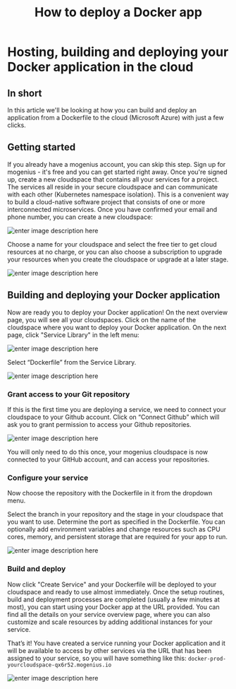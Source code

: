 ﻿---
sidebar_position: 13
title: How to deploy a Docker app
---

# Hosting, building and deploying your Docker application in the cloud

## In short

In this article we'll be looking at how you can build and deploy an application from a Dockerfile to the cloud (Microsoft Azure) with just a few clicks.

## Getting started

If you already have a mogenius account, you can skip this step. 
Sign up for mogenius - it's free and you can get started right away. Once you're signed up, create a new cloudspace that contains all your services for a project. The services all reside in your secure cloudspace and can communicate with each other (Kubernetes namespace isolation). This is a convenient way to build a cloud-native software project that consists of one or more interconnected microservices. Once you have confirmed your email and phone number, you can create a new cloudspace:

![enter image description here](https://api.mogenius.com/file/id/115e92a0-6daa-4b15-9420-438448351d89)

Choose a name for your cloudspace and select the free tier to get cloud resources at no charge, or you can also choose a subscription to upgrade your resources when you create the cloudspace or upgrade at a later stage.

![enter image description here](https://api.mogenius.com/file/id/7ec47c7f-4dc0-4f5b-8a2f-b8345a369ae8)

## Building and deploying your Docker application

Now are ready you to deploy your Docker application! On the next overview page, you will see all your cloudspaces. Click on the name of the cloudspace where you want to deploy your Docker application. On the next page, click "Service Library" in the left menu:

![enter image description here](https://api.mogenius.com/file/id/a12d10f1-4b9b-4adb-95ec-db193e1db440)


Select “Dockerfile” from the Service Library.

![enter image description here](https://api.mogenius.com/file/id/94f14c52-ea95-4ae5-8ba1-caede0571c69)

### Grant access to your Git repository

If this is the first time you are deploying a service, we need to connect your cloudspace to your Github account. Click on “Connect Github” which will ask you to grant permission to access your Github repositories.

![enter image description here](https://api.mogenius.com/file/id/88626d92-fa15-4d9e-8598-6a914daa633c)

You will only need to do this once, your mogenius cloudspace is now connected to your GitHub account, and can access your repositories.

### Configure your service

Now choose the repository with the Dockerfile in it from the dropdown menu.

Select the branch in your repository and the stage in your cloudspace that you want to use. Determine the port as specified in the Dockerfile. You can optionally add environment variables and change resources such as CPU cores, memory, and persistent storage that are required for your app to run. 

![enter image description here](https://api.mogenius.com/file/id/9efd6b72-1dff-4a25-9efc-9f7e1cfdfb3d)

### Build and deploy

Now click "Create Service" and your Dockerfile will be deployed to your cloudspace and ready to use almost immediately. Once the setup routines, build and deployment processes are completed (usually a few minutes at most), you can start using your Docker app at the URL provided. You can find all the details on your service overview page, where you can also customize and scale resources by adding additional instances for your service.

That’s it! You have created a service running your Docker application and it will be available to access by other services via the URL that has been assigned to your service, so you will have something like this: `docker-prod-yourcloudspace-qx6r52.mogenius.io`

![enter image description here](https://api.mogenius.com/file/id/b3bcd568-e7bb-45f1-a8e0-b5c07f63ba4f)


